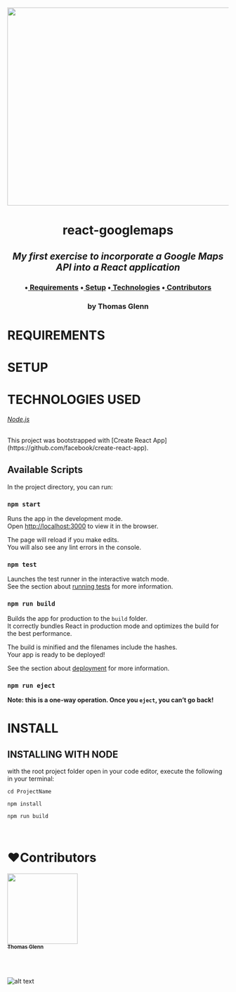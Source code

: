<h1 align='center'><img width='900' height='450' src='https://s.hdnux.com/photos/70/76/55/14936925/3/920x920.jpg'><br>


**<h1 align = 'center'>react-googlemaps**


*<h2 align ='center'>My first exercise to incorporate a Google Maps API into a React application*


<h3 align ='center'>•<a href='#requirements'> Requirements</a> •<a href='#setup'> Setup</a> •<a href='#technologies-used'> Technologies</a> •<a href='#❤️contributors'> Contributors</a></h3>


<h3 align='center'>by Thomas Glenn</h3>

# **REQUIREMENTS**

# **SETUP**

# **TECHNOLOGIES USED**

_[Node.js](https://nodejs.org/en/)_

<br>
This project was bootstrapped with [Create React App](https://github.com/facebook/create-react-app).

## Available Scripts

In the project directory, you can run:

### `npm start`

Runs the app in the development mode.<br />
Open [http://localhost:3000](http://localhost:3000) to view it in the browser.

The page will reload if you make edits.<br />
You will also see any lint errors in the console.

### `npm test`

Launches the test runner in the interactive watch mode.<br />
See the section about [running tests](https://facebook.github.io/create-react-app/docs/running-tests) for more information.

### `npm run build`

Builds the app for production to the `build` folder.<br />
It correctly bundles React in production mode and optimizes the build for the best performance.

The build is minified and the filenames include the hashes.<br />
Your app is ready to be deployed!

See the section about [deployment](https://facebook.github.io/create-react-app/docs/deployment) for more information.

### `npm run eject`

**Note: this is a one-way operation. Once you `eject`, you can’t go back!**


# **INSTALL**

## **INSTALLING WITH NODE**


with the root project folder open in your code editor, execute the following in your terminal:

``cd ProjectName``

``npm install``

``npm run build``

<br>

# **❤️Contributors**

[<img src='https://coding-assets.s3-us-west-2.amazonaws.com/linked-in-images/thomas-glenn.jpeg' width='160px;'/><br /><sub><b>Thomas Glenn</b></sub>](https://www.linkedin.com/in/glennergy/)<br />

<br>

<br>

![alt text][logo]

[logo]: https://img.shields.io/bower/l/bootstrap 'MIT License'

